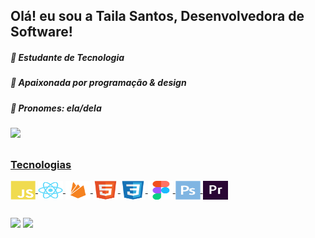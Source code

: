 ## Olá! eu sou a Taila Santos, Desenvolvedora de Software!
##### 📍 Estudante de Tecnologia 
##### 📍 Apaixonada por programação & design
##### 📍 Pronomes: ela/dela

<div align="flex-end">
  <a href="https://github.com/loureorganic">
  <img height="180em" src="https://github-readme-stats.vercel.app/api?username=loureorganic&show_icons=true&theme=midnight-purple&include_all_commits=true&count_private=true"/>
</div>
  
  ##
  
<div style="display: inline_block">
  <h3>Tecnologias</h3>
  <img align="center" alt="Taila-Js" height="30" width="40" src="https://raw.githubusercontent.com/devicons/devicon/master/icons/javascript/javascript-plain.svg">
  <img align="center" alt="Taila-React" height="30" width="40" src="https://raw.githubusercontent.com/devicons/devicon/master/icons/react/react-original.svg">
  <img align="center" alt="Taila-CSS" height="30" width="40" src="https://raw.githubusercontent.com/devicons/devicon/master/icons/firebase/firebase-plain.svg">
  <img align="center" alt="Taila-HTML" height="30" width="40" src="https://raw.githubusercontent.com/devicons/devicon/master/icons/html5/html5-original.svg">
  <img align="center" alt="Taila-CSS" height="30" width="40" src="https://raw.githubusercontent.com/devicons/devicon/master/icons/css3/css3-original.svg">
  <img align="center" alt="Taila-Figma" height="30" width="40" src="https://raw.githubusercontent.com/devicons/devicon/master/icons/figma/figma-original.svg">
  <img align="center" alt="Taila-Photoshop" height="30" width="40" src="https://raw.githubusercontent.com/devicons/devicon/master/icons/photoshop/photoshop-plain.svg">
  <img align="center" alt="Taila-Premiere" height="30" width="40" src="https://raw.githubusercontent.com/devicons/devicon/master/icons/premierepro/premierepro-plain.svg">
</div>
  
  ##
 
<div> 
 </a> 
  <a href = "mailto:tailasantos41@gmail.com"><img src="https://img.shields.io/badge/-Gmail-%23333?style=for-the-badge&logo=gmail&logoColor=white" target="_blank"></a>
  <a href="https://www.linkedin.com/in/devloureorganic/" target="_blank"><img src="https://img.shields.io/badge/-LinkedIn-%230077B5?style=for-the-badge&logo=linkedin&logoColor=white" target="_blank"></a> 
</div>
